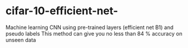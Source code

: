 # cifar-10-efficient-net-
Machine learning CNN using pre-trained layers (efficient net B1) and pseudo labels 
This method can give you no less than 84 % accuracy on unseen data
